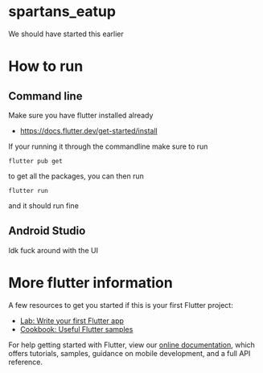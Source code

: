 # spartans_eatup

We should have started this earlier

# How to run 

## Command line

Make sure you have flutter installed already 
- https://docs.flutter.dev/get-started/install

If your running it through the commandline make sure to run

```flutter pub get ``` 

to get all the packages, you can then run

```flutter run``` 

and it should run fine

## Android Studio

Idk fuck around with the UI

# More flutter information

A few resources to get you started if this is your first Flutter project:

- [Lab: Write your first Flutter app](https://flutter.dev/docs/get-started/codelab)
- [Cookbook: Useful Flutter samples](https://flutter.dev/docs/cookbook)

For help getting started with Flutter, view our
[online documentation](https://flutter.dev/docs), which offers tutorials,
samples, guidance on mobile development, and a full API reference.
